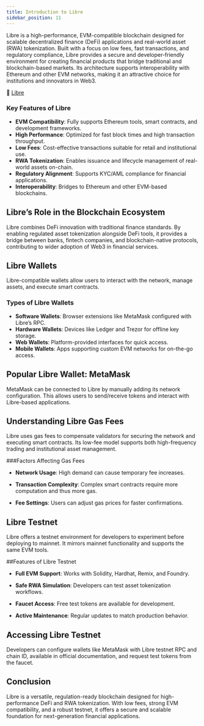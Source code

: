```yaml
---
title: Introduction to Libre
sidebar_position: 11
---
```

Libre is a high-performance, EVM-compatible blockchain designed for scalable decentralized finance (DeFi) applications and real-world asset (RWA) tokenization. Built with a focus on low fees, fast transactions, and regulatory compliance, Libre provides a secure and developer-friendly environment for creating financial products that bridge traditional and blockchain-based markets.
Its architecture supports interoperability with Ethereum and other EVM networks, making it an attractive choice for institutions and innovators in Web3.

🔗 [Libre](https://www.libre.org/)

### Key Features of Libre
* **EVM Compatibility**: Fully supports Ethereum tools, smart contracts, and development frameworks.
* **High Performance**: Optimized for fast block times and high transaction throughput.
* **Low Fees**: Cost-effective transactions suitable for retail and institutional use.
* **RWA Tokenization**: Enables issuance and lifecycle management of real-world assets on-chain.
* **Regulatory Alignment**: Supports KYC/AML compliance for financial applications.
* **Interoperability**: Bridges to Ethereum and other EVM-based blockchains.

## Libre’s Role in the Blockchain Ecosystem
Libre combines DeFi innovation with traditional finance standards. By enabling regulated asset tokenization alongside DeFi tools, it provides a bridge between banks, fintech companies, and blockchain-native protocols, contributing to wider adoption of Web3 in financial services.

## Libre Wallets
Libre-compatible wallets allow users to interact with the network, manage assets, and execute smart contracts.

### Types of Libre Wallets
* **Software Wallets**: Browser extensions like MetaMask configured with Libre’s RPC.
* **Hardware Wallets**: Devices like Ledger and Trezor for offline key storage.
* **Web Wallets**: Platform-provided interfaces for quick access.
* **Mobile Wallets**: Apps supporting custom EVM networks for on-the-go access.

## Popular Libre Wallet: MetaMask
MetaMask can be connected to Libre by manually adding its network configuration. This allows users to send/receive tokens and interact with Libre-based applications.

## Understanding Libre Gas Fees
Libre uses gas fees to compensate validators for securing the network and executing smart contracts. Its low-fee model supports both high-frequency trading and institutional asset management.

###Factors Affecting Gas Fees
* **Network Usage**: High demand can cause temporary fee increases.

* **Transaction Complexity**: Complex smart contracts require more computation and thus more gas.

* **Fee Settings**: Users can adjust gas prices for faster confirmations.

## Libre Testnet
Libre offers a testnet environment for developers to experiment before deploying to mainnet. It mirrors mainnet functionality and supports the same EVM tools.

##Features of Libre Testnet
* **Full EVM Support**: Works with Solidity, Hardhat, Remix, and Foundry.

* **Safe RWA Simulation**: Developers can test asset tokenization workflows.

* **Faucet Access**: Free test tokens are available for development.

* **Active Maintenance**: Regular updates to match production behavior.

## Accessing Libre Testnet
Developers can configure wallets like MetaMask with Libre testnet RPC and chain ID, available in official documentation, and request test tokens from the faucet.

## Conclusion
Libre is a versatile, regulation-ready blockchain designed for high-performance DeFi and RWA tokenization. With low fees, strong EVM compatibility, and a robust testnet, it offers a secure and scalable foundation for next-generation financial applications.